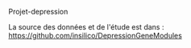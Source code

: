 Projet-depression

La source des données et de l'étude est dans : https://github.com/insilico/DepressionGeneModules